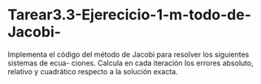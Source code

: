 # Tarear3.3-Ejerecicio-1-m-todo-de-Jacobi-
Implementa el código del método de Jacobi para resolver los siguientes sistemas de ecua- ciones. Calcula en cada iteración los errores absoluto, relativo y cuadrático respecto a la solución exacta.
